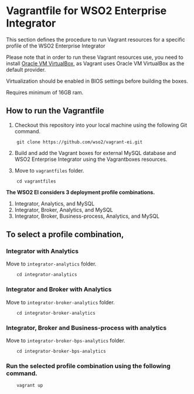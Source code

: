 # Vagrantfile for WSO2 Enterprise Integrator

This section defines the procedure to run Vagrant resources for a specific profile of the WSO2 Enterprise Integrator

Please note that in order to run these Vagrant resources use, you need to install
[Oracle VM VirtualBox](http://www.oracle.com/technetwork/server-storage/virtualbox/downloads/index.html),
as Vagrant uses Oracle VM VirtualBox as the default provider.

Virtualization should be enabled in BIOS settings before building the boxes.

Requires minimum of 16GB ram.

## How to run the Vagrantfile

1. Checkout this repository into your local machine using the following Git command.

```
    git clone https://github.com/wso2/vagrant-ei.git
```

2. Build and add the Vagrant boxes for external MySQL database and WSO2 Enterprise Integrator using the Vagrantboxes resources.

3. Move to `vagrantfiles` folder.

```
    cd vagrantfiles
```

**The WSO2 EI considers 3 deployment profile combinations.**

  1. Integrator, Analytics, and MySQL
  2. Integrator, Broker, Analytics, and MySQL
  3. Integrator, Broker, Business-process, Analytics, and MySQL

## To select a profile combination,

### Integrator with Analytics
 
Move to `integrator-analytics` folder.

```
    cd integrator-analytics
```

### Integrator and Broker with Analytics

Move to `integrator-broker-analytics` folder.

```
    cd integrator-broker-analytics
```

### Integrator, Broker and Business-process with analytics

Move to `integrator-broker-bps-analytics` folder.

```
    cd integrator-broker-bps-analytics
```

### Run the selected profile combination using the following command.

```
    vagrant up
```
